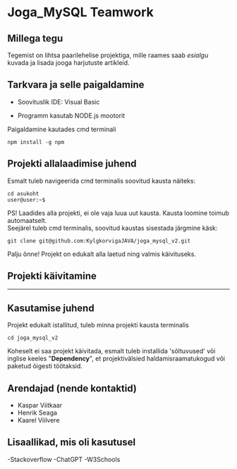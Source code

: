 # **Joga_MySQL** Teamwork

## Millega tegu
Tegemist on lihtsa paarilehelise projektiga, mille raames saab *esialgu* kuvada ja lisada jooga harjutuste artikleid.  
## Tarkvara ja selle paigaldamine

- Soovituslik IDE: Visual Basic

- Programm kasutab NODE.js mootorit

Paigaldamine kautades cmd terminali
```
npm install -g npm

```
## Projekti allalaadimise juhend
Esmalt tuleb navigeerida cmd terminalis soovitud kausta
näiteks:
```
cd asukoht
user@user:~$

```
PS! Laadides alla projekti, ei ole vaja luua uut kausta. Kausta loomine toimub automaatselt.<br/>
Seejärel tuleb cmd terminalis, soovitud kaustas sisestada järgmine käsk:
```
git clone git@github.com:KylgkorvigaJAVA/joga_mysql_v2.git
```

Palju õnne! Projekt on edukalt alla laetud ning valmis käivituseks.
## Projekti käivitamine
---
## Kasutamise juhend
Projekt edukalt istallitud, tuleb minna projekti kausta terminalis
```
cd joga_mysql_v2
```
Koheselt ei saa projekt käivitada, esmalt tuleb installida 'sõltuvused' või inglise keeles "**Dependency**", et projektivälsied haldamisraamatukogud või paketud õigesti töötaksid.

## Arendajad (nende kontaktid)
- Kaspar Viitkaar
- Henrik Seaga
- Kaarel Viilvere
## Lisaallikad, mis oli kasutusel
  -Stackoverflow
  -ChatGPT
  -W3Schools
